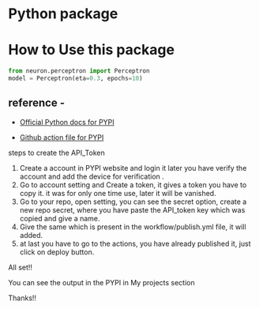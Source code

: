 # Python package

# How to Use this package
```python
from neuron.perceptron import Perceptron
model = Perceptron(eta=0.3, epochs=10)
```

## reference -

* [Official Python docs for PYPI](https://packaging.python.org/en/latest/tutorials/packaging-projects/)

* [Github action file for PYPI](https://docs.github.com/en/actions/automating-builds-and-tests/building-and-testing-python#publishing-to-package-registries)

steps to create the API_Token 
1. Create a account in PYPI website and login it later you have verify the account and add the device for verification .
2. Go to account setting and Create a token, it gives a token you have to copy it. it was for only one time use, later it will be vanished.
3. Go to your repo, open setting, you can see the secret option, create a new repo secret, where you have paste the API_token key which was copied and give a name.
4. Give the same which is present in the workflow/publish.yml file, it will added.
5. at last you have to go to the actions, you have already published it, just click on deploy button.

All set!! 

You can see the output in the PYPI in My projects section 

Thanks!!